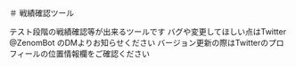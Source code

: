 ＃ 戦績確認ツール

テスト段階の戦績確認等が出来るツールです
バグや変更してほしい点はTwitter @ZenomBot のDMよりお知らせください
バージョン更新の際はTwitterのプロフィールの位置情報欄をご確認ください
